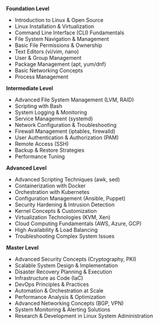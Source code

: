 **Foundation Level**

*   Introduction to Linux & Open Source
*   Linux Installation & Virtualization
*   Command Line Interface (CLI) Fundamentals
*   File System Navigation & Management
*   Basic File Permissions & Ownership
*   Text Editors (vi/vim, nano)
*   User & Group Management
*   Package Management (apt, yum/dnf)
*   Basic Networking Concepts
*   Process Management

**Intermediate Level**

*   Advanced File System Management (LVM, RAID)
*   Scripting with Bash
*   System Logging & Monitoring
*   Service Management (systemd)
*   Network Configuration & Troubleshooting
*   Firewall Management (iptables, firewalld)
*   User Authentication & Authorization (PAM)
*   Remote Access (SSH)
*   Backup & Restore Strategies
*   Performance Tuning

**Advanced Level**

*   Advanced Scripting Techniques (awk, sed)
*   Containerization with Docker
*   Orchestration with Kubernetes
*   Configuration Management (Ansible, Puppet)
*   Security Hardening & Intrusion Detection
*   Kernel Concepts & Customization
*   Virtualization Technologies (KVM, Xen)
*   Cloud Computing Fundamentals (AWS, Azure, GCP)
*   High Availability & Load Balancing
*   Troubleshooting Complex System Issues

**Master Level**

*   Advanced Security Concepts (Cryptography, PKI)
*   Scalable System Design & Implementation
*   Disaster Recovery Planning & Execution
*   Infrastructure as Code (IaC)
*   DevOps Principles & Practices
*   Automation & Orchestration at Scale
*   Performance Analysis & Optimization
*   Advanced Networking Concepts (BGP, VPN)
*   System Monitoring & Alerting Solutions
*   Research & Development in Linux System Administration


